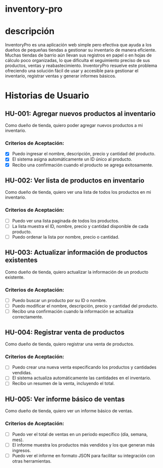 # inventory-pro

# descripción
InventoryPro es una aplicación web simple pero efectiva que ayuda a los dueños de pequeñas tiendas a gestionar su inventario de manera eficiente. Muchas tiendas de barrio aún llevan sus registros en papel o en hojas de cálculo poco organizadas, lo que dificulta el seguimiento preciso de sus productos, ventas y reabastecimiento. InventoryPro resuelve este problema ofreciendo una solución fácil de usar y accesible para gestionar el inventario, registrar ventas y generar informes básicos.

# Historias de Usuario

## HU-001: Agregar nuevos productos al inventario

Como dueño de tienda, quiero poder agregar nuevos productos a mi inventario.

### Criterios de Aceptación:
- [x] Puedo ingresar el nombre, descripción, precio y cantidad del producto.
- [x] El sistema asigna automáticamente un ID único al producto.
- [x] Recibo una confirmación cuando el producto se agrega exitosamente.

## HU-002: Ver lista de productos en inventario

Como dueño de tienda, quiero ver una lista de todos los productos en mi inventario.

### Criterios de Aceptación:
- [ ] Puedo ver una lista paginada de todos los productos.
- [ ] La lista muestra el ID, nombre, precio y cantidad disponible de cada producto.
- [ ] Puedo ordenar la lista por nombre, precio o cantidad.

## HU-003: Actualizar información de productos existentes

Como dueño de tienda, quiero actualizar la información de un producto existente.

### Criterios de Aceptación:
- [ ] Puedo buscar un producto por su ID o nombre.
- [ ] Puedo modificar el nombre, descripción, precio y cantidad del producto.
- [ ] Recibo una confirmación cuando la información se actualiza correctamente.

## HU-004: Registrar venta de productos

Como dueño de tienda, quiero registrar una venta de productos.

### Criterios de Aceptación:
- [ ] Puedo crear una nueva venta especificando los productos y cantidades vendidas.
- [ ] El sistema actualiza automáticamente las cantidades en el inventario.
- [ ] Recibo un resumen de la venta, incluyendo el total.

## HU-005: Ver informe básico de ventas

Como dueño de tienda, quiero ver un informe básico de ventas.

### Criterios de Aceptación:
- [ ] Puedo ver el total de ventas en un periodo específico (día, semana, mes).
- [ ] El informe muestra los productos más vendidos y los que generan más ingresos.
- [ ] Puedo ver el informe en formato JSON para facilitar su integración con otras herramientas.